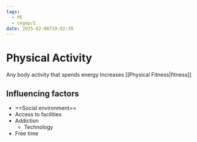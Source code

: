 ```yaml
---
tags:
  - PE
  - cegep/2
date: 2025-02-06T19:02:39
---
```


# Physical Activity

Any body activity that spends energy
Increases [[Physical Fitness|fitness]]

## Influencing factors

- ==Social environment==
- Access to facilities
- Addiction
	- Technology
- Free time
